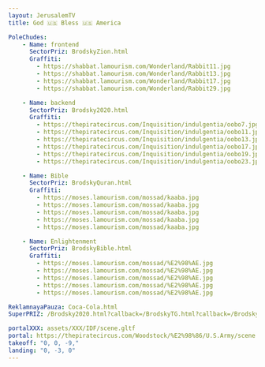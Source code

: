 ```yaml
---
layout: JerusalemTV
title: God 🇺🇸 Bless 🇺🇸 America

PoleChudes:
    - Name: frontend
      SectorPriz: BrodskyZion.html
      Graffiti:
        - https://shabbat.lamourism.com/Wonderland/Rabbit11.jpg
        - https://shabbat.lamourism.com/Wonderland/Rabbit13.jpg
        - https://shabbat.lamourism.com/Wonderland/Rabbit17.jpg
        - https://shabbat.lamourism.com/Wonderland/Rabbit29.jpg

    - Name: backend
      SectorPriz: Brodsky2020.html
      Graffiti:
        - https://thepiratecircus.com/Inquisition/indulgentia/oobo7.jpg
        - https://thepiratecircus.com/Inquisition/indulgentia/oobo11.jpg
        - https://thepiratecircus.com/Inquisition/indulgentia/oobo13.jpg
        - https://thepiratecircus.com/Inquisition/indulgentia/oobo17.jpg
        - https://thepiratecircus.com/Inquisition/indulgentia/oobo19.jpg
        - https://thepiratecircus.com/Inquisition/indulgentia/oobo23.jpg

    - Name: Bible
      SectorPriz: BrodskyQuran.html
      Graffiti:
        - https://moses.lamourism.com/mossad/kaaba.jpg
        - https://moses.lamourism.com/mossad/kaaba.jpg
        - https://moses.lamourism.com/mossad/kaaba.jpg
        - https://moses.lamourism.com/mossad/kaaba.jpg
        - https://moses.lamourism.com/mossad/kaaba.jpg

    - Name: Enlightenment
      SectorPriz: BrodskyBible.html
      Graffiti:
        - https://moses.lamourism.com/mossad/%E2%98%AE.jpg
        - https://moses.lamourism.com/mossad/%E2%98%AE.jpg
        - https://moses.lamourism.com/mossad/%E2%98%AE.jpg
        - https://moses.lamourism.com/mossad/%E2%98%AE.jpg
        - https://moses.lamourism.com/mossad/%E2%98%AE.jpg

ReklamnayaPauza: Coca-Cola.html
SuperPRIZ: /Brodsky2020.html?callback=/BrodskyTG.html?callback=/BrodskyBrussels.html?callback=/BrodskyAmsterdam.html?callback=/BrodskyParis.html?callback=/Brodsky2023.html?callback=/BrodskyBeirut.html?callback=https://moses.lamourism.com

portalXXX: assets/XXX/IDF/scene.gltf
portal: https://thepiratecircus.com/Woodstock/%E2%98%86/U.S.Army/scene.gltf
takeoff: "0, 0, -9,"
landing: "0, -3, 0"
---
```

